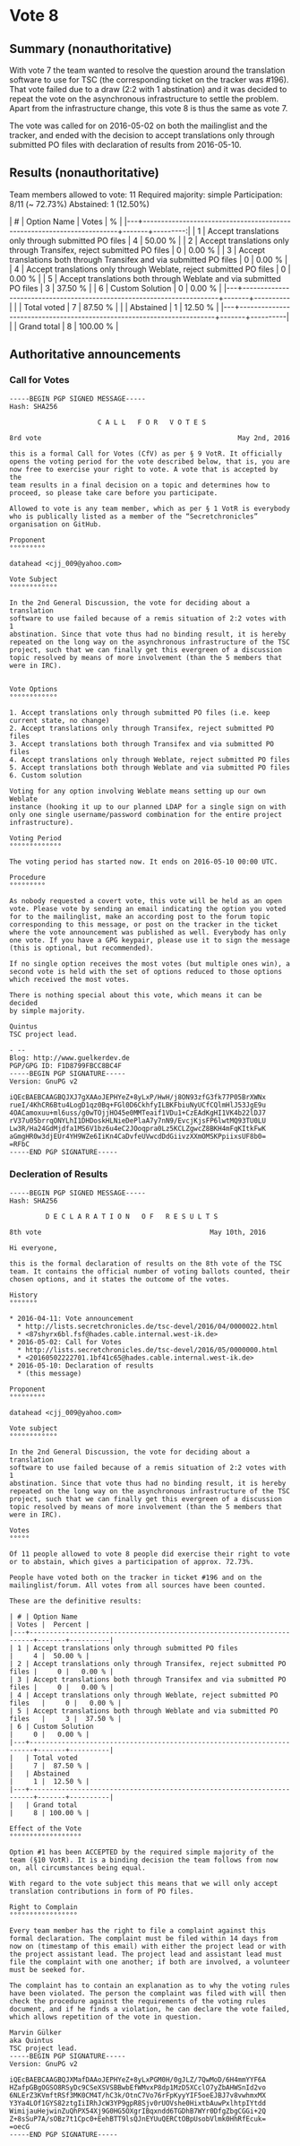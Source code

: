 Vote 8
======

Summary (nonauthoritative)
--------------------------

With vote 7 the team wanted to resolve the question around the
translation software to use for TSC (the corresponding ticket on the
tracker was #196). That vote failed due to a draw (2:2 with 1
abstination) and it was decided to repeat the vote on the asynchronous
infrastructure to settle the problem. Apart from the infrastructure
change, this vote 8 is thus the same as vote 7.

The vote was called for on 2016-05-02 on both the mailinglist and the
tracker, and ended with the decision to accept translations only
through submitted PO files with declaration of results from
2016-05-10.

Results (nonauthoritative)
--------------------------

Team members allowed to vote: 11
Required majority: simple
Participation: 8/11 (~ 72.73%)
Abstained: 1 (12.50%)


| # | Option Name                                                           | Votes |        % |
|---+-----------------------------------------------------------------------+-------+---------:|
| 1 | Accept translations only through submitted PO files                   |     4 |  50.00 % |
| 2 | Accept translations only through Transifex, reject submitted PO files |     0 |   0.00 % |
| 3 | Accept translations both through Transifex and via submitted PO files |     0 |   0.00 % |
| 4 | Accept translations only through Weblate, reject submitted PO files   |     0 |   0.00 % |
| 5 | Accept translations both through Weblate and via submitted PO files   |     3 |  37.50 % |
| 6 | Custom Solution                                                       |     0 |   0.00 % |
|---+-----------------------------------------------------------------------+-------+----------|
|   | Total voted                                                           |     7 |  87.50 % |
|   | Abstained                                                             |     1 |  12.50 % |
|---+-----------------------------------------------------------------------+-------+----------|
|   | Grand total                                                           |     8 | 100.00 % |

Authoritative announcements
---------------------------

### Call for Votes ###

~~~~~~~~~~~~~~~~~~~~~~~~~~~~~~~~~~~~~~~~~~~~~~~~~~~~~~~~~~~~~~~~~~~~~~~~~~~~~~~~
-----BEGIN PGP SIGNED MESSAGE-----
Hash: SHA256

                      C A L L   F O R   V O T E S

8rd vote                                                 May 2nd, 2016

this is a formal Call for Votes (CfV) as per § 9 VotR. It officially
opens the voting period for the vote described below, that is, you are
now free to exercise your right to vote. A vote that is accepted by the
team results in a final decision on a topic and determines how to
proceed, so please take care before you participate.

Allowed to vote is any team member, which as per § 1 VotR is everybody
who is publically listed as a member of the “Secretchronicles”
organisation on GitHub.

Proponent
°°°°°°°°°

datahead <cjj_009@yahoo.com>

Vote Subject
°°°°°°°°°°°°

In the 2nd General Discussion, the vote for deciding about a translation
software to use failed because of a remis situation of 2:2 votes with 1
abstination. Since that vote thus had no binding result, it is hereby
repeated on the long way on the asynchronous infrastructure of the TSC
project, such that we can finally get this evergreen of a discussion
topic resolved by means of more involvement (than the 5 members that
were in IRC).


Vote Options
°°°°°°°°°°°°

1. Accept translations only through submitted PO files (i.e. keep
current state, no change)
2. Accept translations only through Transifex, reject submitted PO files
3. Accept translations both through Transifex and via submitted PO files
4. Accept translations only through Weblate, reject submitted PO files
5. Accept translations both through Weblate and via submitted PO files
6. Custom solution

Voting for any option involving Weblate means setting up our own Weblate
instance (hooking it up to our planned LDAP for a single sign on with
only one single username/password combination for the entire project
infrastructure).

Voting Period
°°°°°°°°°°°°°

The voting period has started now. It ends on 2016-05-10 00:00 UTC.

Procedure
°°°°°°°°°

As nobody requested a covert vote, this vote will be held as an open
vote. Please vote by sending an email indicating the option you voted
for to the mailinglist, make an according post to the forum topic
corresponding to this message, or post on the tracker in the ticket
where the vote announcement was published as well. Everybody has only
one vote. If you have a GPG keypair, please use it to sign the message
(this is optional, but recommended).

If no single option receives the most votes (but multiple ones win), a
second vote is held with the set of options reduced to those options
which received the most votes.

There is nothing special about this vote, which means it can be decided
by simple majority.

Quintus
TSC project lead.

- -- 
Blog: http://www.guelkerdev.de
PGP/GPG ID: F1D8799FBCC8BC4F
-----BEGIN PGP SIGNATURE-----
Version: GnuPG v2

iQEcBAEBCAAGBQJXJ7gXAAoJEPHYeZ+8yLxP/HwH/j8ON93zfG3fk77P05BrXWNx
rueI/4KhCR6Btu4LogD1qz0Bq+FGl0D6CkhfyILBKFbiuNyUCfCQlmHlJ53JgE9u
4OACamoxuu+ml6uss/g0wTOjjHO45e0MMTeaif1VDu1+CzEAdKgHI1VK4b22lDJ7
rV37u05brrqONYLhI1DHDoskHLNieDePlaA7y7nN9/EvcjKjsFP6lwtMQ93TU0LU
Lw3R/Ha24GdMjdfa1MS6V1bz6u4eC2JOoqpra0Lz5KCLZgwcZ8BKH4mFqKItkFwK
aGmgHR0w3djEUr4YH9WZe6IiKn4CaDvfeUVwcdDdGiivzXXmOMSKPpiixsUF8b0=
=RFbC
-----END PGP SIGNATURE-----
~~~~~~~~~~~~~~~~~~~~~~~~~~~~~~~~~~~~~~~~~~~~~~~~~~~~~~~~~~~~~~~~~~~~~~~~~~~~~~~~

### Decleration of Results ###

~~~~~~~~~~~~~~~~~~~~~~~~~~~~~~~~~~~~~~~~~~~~~~~~~~~~~~~~~~~~~~~~~~~~~~~~~~~~~~~~
-----BEGIN PGP SIGNED MESSAGE-----
Hash: SHA256

         D E C L A R A T I O N   O F   R E S U L T S

8th vote                                          May 10th, 2016

Hi everyone,

this is the formal declaration of results on the 8th vote of the TSC
team. It contains the official number of voting ballots counted, their
chosen options, and it states the outcome of the votes.

History
°°°°°°°

* 2016-04-11: Vote announcement
  * http://lists.secretchronicles.de/tsc-devel/2016/04/0000022.html
  * <87shyrx6bl.fsf@hades.cable.internal.west-ik.de>
* 2016-05-02: Call for Votes
  * http://lists.secretchronicles.de/tsc-devel/2016/05/0000000.html
  * <20160502222701.1bf41c65@hades.cable.internal.west-ik.de>
* 2016-05-10: Declaration of results
  * (this message)

Proponent
°°°°°°°°°

datahead <cjj_009@yahoo.com>

Vote subject
°°°°°°°°°°°°

In the 2nd General Discussion, the vote for deciding about a translation
software to use failed because of a remis situation of 2:2 votes with 1
abstination. Since that vote thus had no binding result, it is hereby
repeated on the long way on the asynchronous infrastructure of the TSC
project, such that we can finally get this evergreen of a discussion
topic resolved by means of more involvement (than the 5 members that
were in IRC).

Votes
°°°°°

Of 11 people allowed to vote 8 people did exercise their right to vote
or to abstain, which gives a participation of approx. 72.73%.

People have voted both on the tracker in ticket #196 and on the
mailinglist/forum. All votes from all sources have been counted.

These are the definitive results:

| # | Option Name                                                           | Votes |  Percent |
|---+-----------------------------------------------------------------------+-------+----------|
| 1 | Accept translations only through submitted PO files                   |     4 |  50.00 % |
| 2 | Accept translations only through Transifex, reject submitted PO files |     0 |   0.00 % |
| 3 | Accept translations both through Transifex and via submitted PO files |     0 |   0.00 % |
| 4 | Accept translations only through Weblate, reject submitted PO files   |     0 |   0.00 % |
| 5 | Accept translations both through Weblate and via submitted PO files   |     3 |  37.50 % |
| 6 | Custom Solution                                                       |     0 |   0.00 % |
|---+-----------------------------------------------------------------------+-------+----------|
|   | Total voted                                                           |     7 |  87.50 % |
|   | Abstained                                                             |     1 |  12.50 % |
|---+-----------------------------------------------------------------------+-------+----------|
|   | Grand total                                                           |     8 | 100.00 % |

Effect of the Vote
°°°°°°°°°°°°°°°°°°

Option #1 has been ACCEPTED by the required simple majority of the
team (§10 VotR). It is a binding decision the team follows from now
on, all circumstances being equal.

With regard to the vote subject this means that we will only accept
translation contributions in form of PO files.

Right to Complain
°°°°°°°°°°°°°°°°°

Every team member has the right to file a complaint against this
formal declaration. The complaint must be filed within 14 days from
now on (timestamp of this email) with either the project lead or with
the project assistant lead. The project lead and assistant lead must
file the complaint with one another; if both are involved, a volunteer
must be seeked for.

The complaint has to contain an explanation as to why the voting rules
have been violated. The person the complaint was filed with will then
check the procedure against the requirements of the voting rules
document, and if he finds a violation, he can declare the vote failed,
which allows repetition of the vote in question.

Marvin Gülker
aka Quintus
TSC project lead.
-----BEGIN PGP SIGNATURE-----
Version: GnuPG v2

iQEcBAEBCAAGBQJXMafDAAoJEPHYeZ+8yLxPGM0H/0gJLZ/7QwMoD/6H4mmYYF6A
HZafpGBgOGSO8RSyDc9CSeXSVSBBwbEfWMvxP8dp1MzD5XCclO7yZbAHWSnId2vo
6NLErZ3KVmftRSf3MK0CM4T/hC3k/OtnC7Vo76rFpKyyYIF5oeEJBJ7v8vwhmxMX
Y3Ya4LOf1GYS82ztgIiIRhJcW3YP9gpR8Sjv0rUOVshe0HixtbAuwPxlhtpIYtdd
WimijauHejwinZuQhPX54Xj9G0HG5OXgrIBqxndd6TGDhB7WYr0DfgZbgCGGi+2Q
Z+8sSuP7A/sOBz7t1Cpc0+EehBTT9lsQJnEYUuQERCtOBpUsobVlmk0HhRfEcuk=
=oecG
-----END PGP SIGNATURE-----
~~~~~~~~~~~~~~~~~~~~~~~~~~~~~~~~~~~~~~~~~~~~~~~~~~~~~~~~~~~~~~~~~~~~~~~~~~~~~~~~
